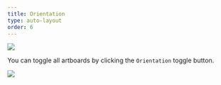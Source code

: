```yaml
---
title: Orientation
type: auto-layout
order: 6
---
```


![](/docs/images/orientation.png)

You can toggle all artboards by clicking the `Orientation` toggle button.

![](https://cl.ly/2Z3p3E3E0t0r/download/Screen%20Recording%202017-01-29%20at%2003.54%20PM.gif)
